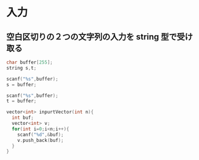 # 入力

## 空白区切りの２つの文字列の入力を string 型で受け取る

```cpp
char buffer[255];
string s,t;

scanf("%s",buffer);
s = buffer;

scanf("%s",buffer);
t = buffer;
```

```cpp
vector<int> inpurtVector(int n){
  int buf;
  vector<int> v;
  for(int i=0;i<n;i++){
    scanf("%d",&buf);
    v.push_back(buf);
  }
}
```
